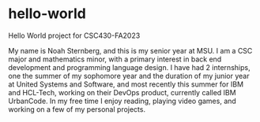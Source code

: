 # hello-world
Hello World project for CSC430-FA2023

My name is Noah Sternberg, and this is my senior year at MSU. I am a CSC major and mathematics minor, with a primary interest in back end development and programming language design. I have had 2 internships, one the summer of my sophomore year and the duration of my junior year at United Systems and Software, and most recently this summer for IBM and HCL-Tech, working on their DevOps product, currently called IBM UrbanCode. In my free time I enjoy reading, playing video games, and working on a few of my personal projects.
